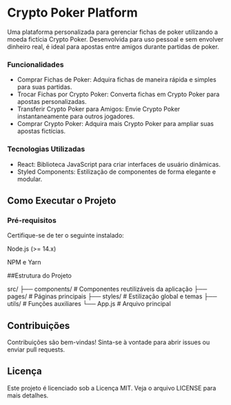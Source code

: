 # Crypto Poker Platform

Uma plataforma personalizada para gerenciar fichas de poker utilizando a moeda fictícia Crypto Poker. Desenvolvida para uso pessoal e sem envolver dinheiro real, é ideal para apostas entre amigos durante partidas de poker.

### Funcionalidades

- Comprar Fichas de Poker: Adquira fichas de maneira rápida e simples para suas partidas.
- Trocar Fichas por Crypto Poker: Converta fichas em Crypto Poker para apostas personalizadas.
- Transferir Crypto Poker para Amigos: Envie Crypto Poker instantaneamente para outros jogadores.
- Comprar Crypto Poker: Adquira mais Crypto Poker para ampliar suas apostas fictícias.

### Tecnologias Utilizadas

- React: Biblioteca JavaScript para criar interfaces de usuário dinâmicas.
- Styled Components: Estilização de componentes de forma elegante e modular.

## Como Executar o Projeto

### Pré-requisitos

Certifique-se de ter o seguinte instalado:

Node.js (>= 14.x)

NPM e Yarn

##Estrutura do Projeto

src/
├── components/          # Componentes reutilizáveis da aplicação
├── pages/               # Páginas principais
├── styles/              # Estilização global e temas
├── utils/               # Funções auxiliares
└── App.js               # Arquivo principal


## Contribuições

Contribuições são bem-vindas! Sinta-se à vontade para abrir issues ou enviar pull requests.

## Licença

Este projeto é licenciado sob a Licença MIT. Veja o arquivo LICENSE para mais detalhes.
